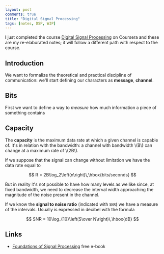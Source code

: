 ```yaml
---
layout: post
comments: true
title: "Digital Signal Processing"
tags: [notes, DSP, WIP]
---
```


I just completed the course [Digital Signal Processing](https://www.coursera.org/learn/dsp) on Coursera
and these are my re-elaborated notes; it will follow a different path with respect to the
course.

## Introduction

We want to formalize the theoretical and practical discipline of communication: we'll start defining
our characters as **message**, **channel**.

## Bits

First we want to define a way to _measure_ how much information a piece of something contains

## Capacity

The **capacity** is the maximum data rate at which a given channel is capable of. It's in relation
with the bandwidth: a channel with bandwidth \\(B\\) can change at a maximum rate of \\(2B\\).

If we suppose that the signal can change without limitation we have the data rate equal to

$$
R = 2B\log_2\left(n\right)\,\hbox{bits/seconds}
$$

But in reality it's not possible to have how many levels as we like since, at fixed bandwidth, we need
to decrease the interval width approaching the magnitude of the noise present in the channel.

If we know the **signal to noise ratio** (indicated with ``SNR``) we have a measure of the intervals.
Usually is expressed in decibel with the formula

$$
SNR = 10\log_{10}\left(S\over N\right)\,\hbox{dB}
$$

## Links

 - [Foundations of Signal Processing](http://www.fourierandwavelets.org/FSP_v1.1_2014.pdf) free e-book
